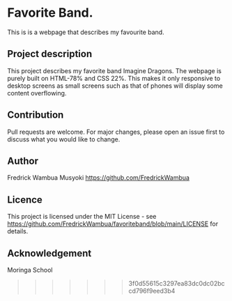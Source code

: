 
# Favorite Band.
This is is a webpage that describes my favourite band.
## Project description
This project describes my favorite band Imagine Dragons. The webpage is purely built on HTML-78% and CSS 22%.
This makes it only responsive to desktop screens as small screens such as that of phones will display some content overflowing.
## Contribution
Pull requests are welcome. For major changes, please open an issue first to discuss what you would like to change.
## Author
Fredrick Wambua Musyoki
https://github.com/FredrickWambua
## Licence
This project is licensed under the MIT License - see https://github.com/FredrickWambua/favoriteband/blob/main/LICENSE for details.
## Acknowledgement
Moringa School
>>>>>>> 3f0d55615c3297ea83dc0dc02bccd796f9eed3b4
